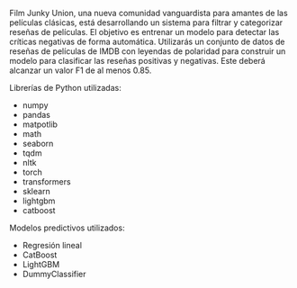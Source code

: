 Film Junky Union, una nueva comunidad vanguardista para amantes de las películas clásicas, está desarrollando un sistema para filtrar y categorizar reseñas de películas. El objetivo es entrenar un modelo para detectar las críticas negativas de forma automática. Utilizarás un conjunto de datos de reseñas de películas de IMDB con leyendas de polaridad para construir un modelo para clasificar las reseñas positivas y negativas. Este deberá alcanzar un valor F1 de al menos 0.85.

Librerías de Python utilizadas:
- numpy
- pandas
- matpotlib
- math
- seaborn
- tqdm
- nltk
- torch
- transformers
- sklearn
- lightgbm
- catboost

Modelos predictivos utilizados:
- Regresión lineal
- CatBoost
- LightGBM
- DummyClassifier
